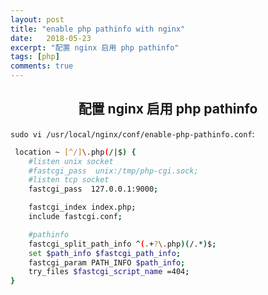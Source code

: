 ```yaml
---
layout: post
title: "enable php pathinfo with nginx"
date:   2018-05-23
excerpt: "配置 nginx 启用 php pathinfo"
tags: [php]
comments: true
---
```


<center><h2>配置 nginx 启用 php pathinfo</h2></center>

<!--more-->

`sudo vi /usr/local/nginx/conf/enable-php-pathinfo.conf`:

```sh
 location ~ [^/]\.php(/|$) {
    #listen unix socket
    #fastcgi_pass  unix:/tmp/php-cgi.sock;
    #listen tcp socket
    fastcgi_pass  127.0.0.1:9000;

    fastcgi_index index.php;
    include fastcgi.conf;

    #pathinfo
    fastcgi_split_path_info ^(.+?\.php)(/.*)$;
    set $path_info $fastcgi_path_info;
    fastcgi_param PATH_INFO $path_info;
    try_files $fastcgi_script_name =404;
}
```